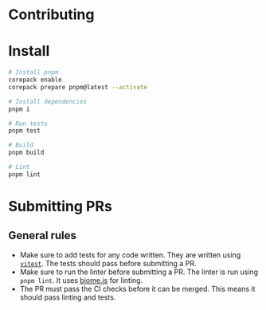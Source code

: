 # Contributing

# Install

```bash
# Install pnpm
corepack enable
corepack prepare pnpm@latest --activate

# Install dependencies
pnpm i

# Run tests
pnpm test

# Build
pnpm build

# Lint
pnpm lint
```

# Submitting PRs

## General rules

- Make sure to add tests for any code written. They are written using [`vitest`](https://vitest.dev/). The tests should pass before submitting a PR.
- Make sure to run the linter before submitting a PR. The linter is run using `pnpm lint`. It uses
  [biome.js](https://biomejs.dev/) for linting.
- The PR must pass the CI checks before it can be merged. This means it should pass linting and tests.
